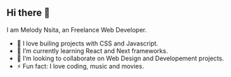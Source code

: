 ## Hi there 👋

I am Melody Nsita, an Freelance Web Developer.

- 🔭 I love builing projects with CSS and Javascript.
- 🌱 I’m currently learning React and Next frameworks.
- 👯 I’m looking to collaborate on Web Design and Developement projects.
- ⚡ Fun fact: I love coding, music and movies.
